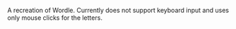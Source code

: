A recreation of Wordle. Currently does not support keyboard input and uses only mouse clicks for the letters.
